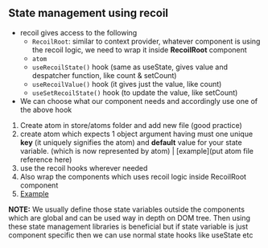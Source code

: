 ## State management using recoil

-  recoil gives access to the following
   -  `RecoilRoot`: similar to context provider, whatever component is using the recoil logic, we need to wrap it inside **RecoilRoot** component
   -  `atom`
   -  `useRecoilState()` hook (same as useState, gives value and despatcher function, like count & setCount)
   -  `useRecoilValue()` hook (it gives just the value, like count)
   -  `useSetRecoilState()` hook  (to update the value, like setCount)
- We can choose what our component needs and accordingly use one of the above hook
  

1. Create atom in store/atoms folder and add new file (good practice)
2. create atom which expects 1 object argument having must one unique **key** (it uniquely signifies the atom) and **default** value for your state variable. (which is now represented by atom) | [example](put atom file reference here)
3. use the recoil hooks wherever needed
4. Also wrap the components which uses recoil logic inside RecoilRoot component 
5. [Example]()


**NOTE:** 
We usually define those state variables outside the components which are global and can be used way in depth on DOM tree. Then using these state management libraries is beneficial but if state variable is just component specific then we can use normal state hooks like useState etc